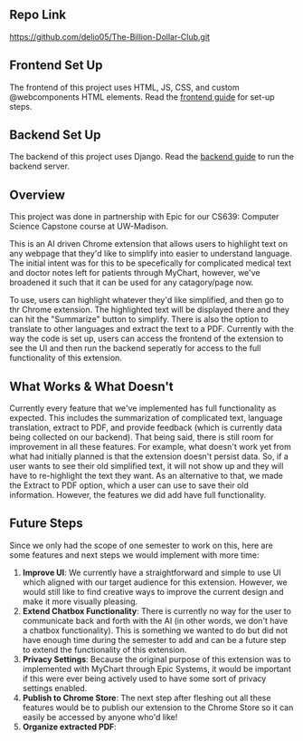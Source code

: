 ## Repo Link

https://github.com/delio05/The-Billion-Dollar-Club.git

## Frontend Set Up

The frontend of this project uses HTML, JS, CSS, and custom @webcomponents HTML elements. Read the [frontend guide](Frontend.md) for set-up steps.

## Backend Set Up

The backend of this project uses Django. Read the [backend guide](./Backend.md) to run the backend server.

## Overview

This project was done in partnership with Epic for our CS639: Computer Science Capstone course at UW-Madison. 

This is an AI driven Chrome extension that allows users to highlight text on any webpage that they'd like to simplify into easier to understand language. 
The initial intent was for this to be specefically for complicated medical text and doctor notes left for patients through MyChart, however, we've broadened it such that it can be used for any catagory/page now. 

To use, users can highlight whatever they'd like simplified, and then go to thr Chrome extension. The highlighted text will be displayed there and they can hit the "Summarize" button to simplify. There is also the option to translate to other languages and extract the text to a PDF. Currently with the way the code is set up, users can access the frontend of the extension to see the UI and then run the backend seperatly for access to the full functionality of this extension. 

## What Works & What Doesn't

Currently every feature that we've implemented has full functionality as expected. This includes the summarization of complicated text, language translation, extract to PDF, and provide feedback (which is currently data being collected on our backend). That being said, there is still room for improvement in all these features. For example, what doesn't work yet from what had initially planned is that the extension doesn't persist data. So, if a user wants to see their old simplified text, it will not show up and they will have to re-highlight the text they want.
As an alternative to that, we made the Extract to PDF option, which a user can use to save their old information. However, the features we did add have full functionality. 

## Future Steps

Since we only had the scope of one semester to work on this, here are some features and next steps we would implement with more time:
1. <b>Improve UI</b>: We currently have a straightforward and simple to use UI which aligned with our target audience for this extension. However, we would still like to find creative ways to improve the current design and make it more visually pleasing.
2. <b>Extend Chatbox Functionality</b>: There is currently no way for the user to communicate back and forth with the AI (in other words, we don't have a chatbox functionality). This is something we wanted to do but did not have enough time during the semester to add and can be a future step to extend the functionality of this extension.
3. <b>Privacy Settings</b>: Because the original purpose of this extension was to implemented with MyChart through Epic Systems, it would be important if this were ever being actively used to have some sort of privacy settings enabled.
4. <b>Publish to Chrome Store</b>: The next step after fleshing out all these features would be to publish our extension to the Chrome Store so it can easily be accessed by anyone who'd like!
5. <b>Organize extracted PDF</b>: 
